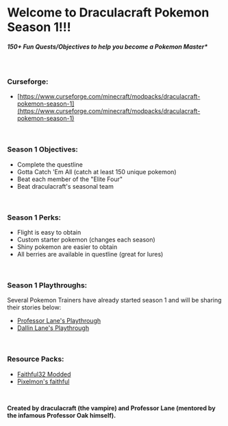 Welcome to Draculacraft Pokemon Season 1!!!
===========================================

##### 150+ Fun Quests/Objectives to help you become a Pokemon Master*

&nbsp;

### **Curseforge:**
*   [https://www.curseforge.com/minecraft/modpacks/draculacraft-pokemon-season-1](https://www.curseforge.com/minecraft/modpacks/draculacraft-pokemon-season-1)

&nbsp;

### **Season 1 Objectives:**
*   Complete the questline
*   Gotta Catch 'Em All (catch at least 150 unique pokemon)
*   Beat each member of the "Elite Four"
*   Beat draculacraft's seasonal team

&nbsp;

### **Season 1 Perks:**
*   Flight is easy to obtain
*   Custom starter pokemon (changes each season)
*   Shiny pokemon are easier to obtain
*   All berries are available in questline (great for lures)

&nbsp;

### **Season 1 Playthroughs:**
Several Pokemon Trainers have already started season 1 and will be sharing their stories below:
*   [Professor Lane's Playthrough](https://www.youtube.com/playlist?list=PLuQYSHROG2XoiPq5hd1rHYRFWYaTX6Jzc "Draculacraft Pokemon Season 1 - Professor Lane's Playthrough")
*   [Dallin Lane's Playthrough](https://www.youtube.com/playlist?list=PLHLmqNy9y-wnPyZOULOLY6hsYlhvO3gPu "Draculacraft Pokemon Season 1 - Dallin Lane's Playthrough")

&nbsp;

### **Resource Packs:**
*   [Faithful32 Modded](http://f32.me/)
*   [Pixelmon's faithful](https://www.curseforge.com/minecraft/texture-packs/pixelmons-faithful-x32-addon)

&nbsp;

**Created by draculacraft (the vampire) and Professor Lane (mentored by the infamous Professor Oak himself).**